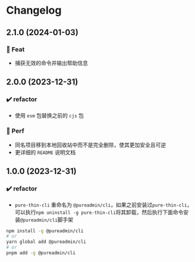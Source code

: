 # Changelog

## 2.1.0 (2024-01-03)

### 🎫 Feat

- 捕获无效的命令并输出帮助信息

## 2.0.0 (2023-12-31)

### ✔️ refactor

- 使用 `esm` 包替换之前的 `cjs` 包

### 🍏 Perf

- 同名项目移到本地回收站中而不是完全删除，使其更加安全且可逆
- 更详细的 `README` 说明文档

## 1.0.0 (2023-12-31)

### ✔️ refactor

- `pure-thin-cli` 重命名为 `@pureadmin/cli`，如果之前安装过`pure-thin-cli`，可以执行`npm uninstall -g pure-thin-cli`将其卸载，然后执行下面命令安装`@pureadmin/cli`脚手架

```bash
npm install -g @pureadmin/cli
# or
yarn global add @pureadmin/cli
# or
pnpm add -g @pureadmin/cli
```
